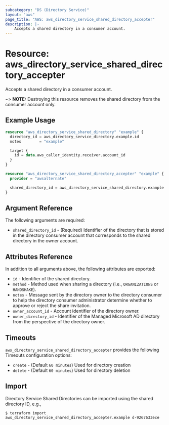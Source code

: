 ```yaml
---
subcategory: "DS (Directory Service)"
layout: "aws"
page_title: "AWS: aws_directory_service_shared_directory_accepter"
description: |-
    Accepts a shared directory in a consumer account.
---
```


# Resource: aws_directory_service_shared_directory_accepter

Accepts a shared directory in a consumer account.

~> **NOTE:** Destroying this resource removes the shared directory from the consumer account only.

## Example Usage

```terraform
resource "aws_directory_service_shared_directory" "example" {
  directory_id = aws_directory_service_directory.example.id
  notes        = "example"

  target {
    id = data.aws_caller_identity.receiver.account_id
  }
}

resource "aws_directory_service_shared_directory_accepter" "example" {
  provider = "awsalternate"

  shared_directory_id = aws_directory_service_shared_directory.example.shared_directory_id
}
```

## Argument Reference

The following arguments are required:

* `shared_directory_id` - (Required) Identifier of the directory that is stored in the directory consumer account that corresponds to the shared directory in the owner account.

## Attributes Reference

In addition to all arguments above, the following attributes are exported:

* `id` - Identifier of the shared directory.
* `method` - Method used when sharing a directory (i.e., `ORGANIZATIONS` or `HANDSHAKE`).
* `notes` - Message sent by the directory owner to the directory consumer to help the directory consumer administrator determine whether to approve or reject the share invitation.
* `owner_account_id` - Account identifier of the directory owner.
* `owner_directory_id` - Identifier of the Managed Microsoft AD directory from the perspective of the directory owner.

## Timeouts

`aws_directory_service_shared_directory_accepter` provides the following Timeouts configuration options:

- `create` - (Default `60 minutes`) Used for directory creation
- `delete` - (Default `60 minutes`) Used for directory deletion

## Import

Directory Service Shared Directories can be imported using the shared directory ID, e.g.,

```
$ terraform import aws_directory_service_shared_directory_accepter.example d-9267633ece
```
